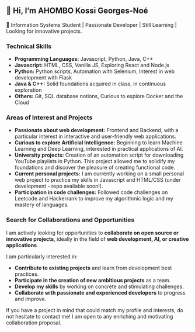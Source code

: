 ## 👋 Hi, I’m AHOMBO Kossi Georges-Noé
👀 Information Systems Student | Passionate Developer | Still Learning | Looking for innovative projects.
### Technical Skills

* **Programming Languages:** Javascript, Python, Java, C++
* **Javascript:** HTML, CSS, Vanilla JS, Exploring React and Node.js
* **Python:** Python scripts, Automation with Selenium, Interest in web development with Flask
* **Java & C++:** Solid foundations acquired in class, in continuous exploration
* **Others:** Git, SQL database notions, Curious to explore Docker and the Cloud

### Areas of Interest and Projects

* **Passionate about web development:** Frontend and Backend, with a particular interest in interactive and user-friendly web applications.
* **Curious to explore Artificial Intelligence:** Beginning to learn Machine Learning and Deep Learning, interested in practical applications of AI.
* **University projects:** Creation of an automation script for downloading YouTube playlists in Python.  This project allowed me to solidify my foundations and discover the pleasure of creating functional code.
* **Current personal projects:** I am currently working on a small personal web project to practice my skills in Javascript and HTML/CSS (under development - repo available soon!).
* **Participation in code challenges:** Followed code challenges on Leetcode and Hackerrank to improve my algorithmic logic and my mastery of languages.

### Search for Collaborations and Opportunities

I am actively looking for opportunities to **collaborate on open source or innovative projects**, ideally in the field of **web development, AI, or creative applications**.

I am particularly interested in:

* **Contribute to existing projects** and learn from development best practices.
* **Participate in the creation of new ambitious projects** as a team.
* **Develop my skills** by working on concrete and stimulating challenges.
* **Collaborate with passionate and experienced developers** to progress and improve.

If you have a project in mind that could match my profile and interests, do not hesitate to contact me! I am open to any enriching and motivating collaboration proposal.

<!---
georges1386/georges1386 is a ✨ special ✨ repository because its `README.md` (this file) appears on your GitHub profile.
You can click the Preview link to take a look at your changes.
--->
